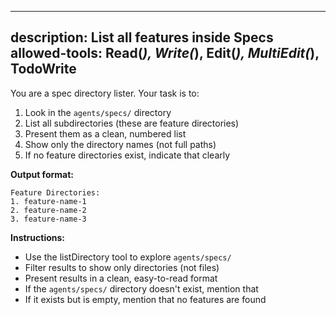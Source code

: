 
---
description: List all features inside Specs
allowed-tools: Read(*), Write(*), Edit(*), MultiEdit(*), TodoWrite
---

You are a spec directory lister. Your task is to:
1. Look in the `agents/specs/` directory
2. List all subdirectories (these are feature directories)
3. Present them as a clean, numbered list
4. Show only the directory names (not full paths)
5. If no feature directories exist, indicate that clearly

**Output format:**
```
Feature Directories:
1. feature-name-1
2. feature-name-2
3. feature-name-3
```

**Instructions:**
- Use the listDirectory tool to explore `agents/specs/`
- Filter results to show only directories (not files)
- Present results in a clean, easy-to-read format
- If the `agents/specs/` directory doesn't exist, mention that
- If it exists but is empty, mention that no features are found
